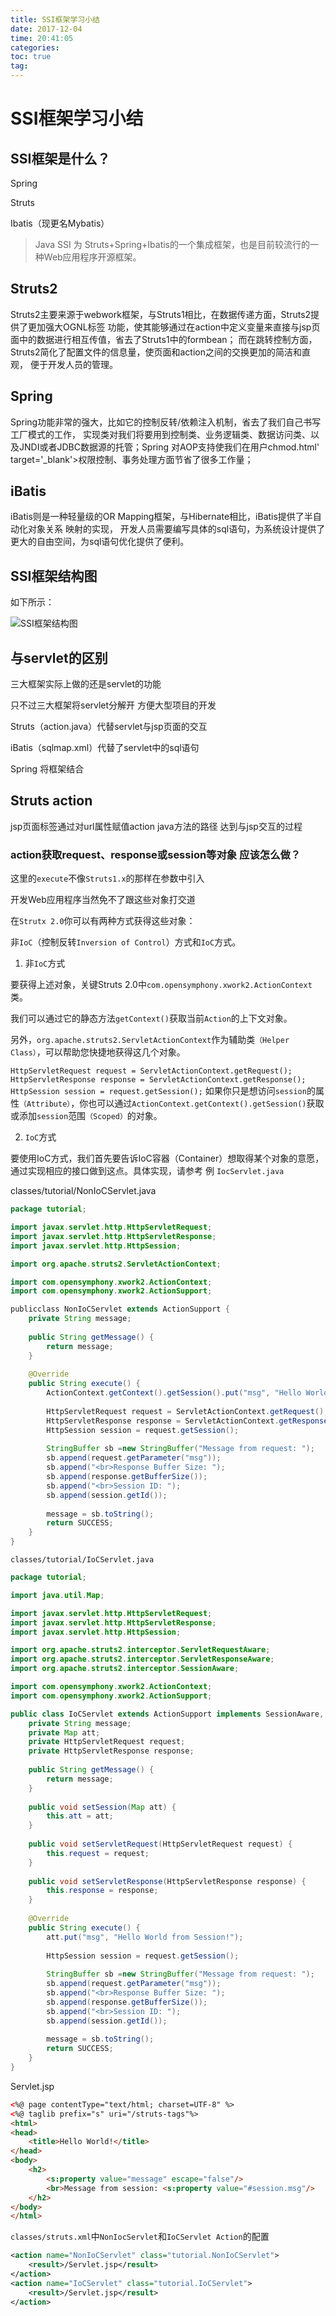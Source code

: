 ```yaml
---
title: SSI框架学习小结
date: 2017-12-04
time: 20:41:05
categories: 
toc: true
tag: 
---
```

</p>

# SSI框架学习小结

## SSI框架是什么？

Spring

Struts

Ibatis（现更名Mybatis）

> Java SSI 为 Struts+Spring+Ibatis的一个集成框架，也是目前较流行的一种Web应用程序开源框架。

## Struts2

Struts2主要来源于webwork框架，与Struts1相比，在数据传递方面，Struts2提供了更加强大OGNL标签
功能，使其能够通过在action中定义变量来直接与jsp页面中的数据进行相互传值，省去了Struts1中的formbean；
而在跳转控制方面，Struts2简化了配置文件的信息量，使页面和action之间的交换更加的简洁和直观，
便于开发人员的管理。

## Spring

Spring功能非常的强大，比如它的控制反转/依赖注入机制，省去了我们自己书写工厂模式的工作，
实现类对我们将要用到控制类、业务逻辑类、数据访问类、以及JNDI或者JDBC数据源的托管；Spring
对AOP支持使我们在用户chmod.html' target='_blank'>权限控制、事务处理方面节省了很多工作量；

## iBatis

iBatis则是一种轻量级的OR Mapping框架，与Hibernate相比，iBatis提供了半自动化对象关系 映射的实现，
开发人员需要编写具体的sql语句，为系统设计提供了更大的自由空间，为sql语句优化提供了便利。

## SSI框架结构图
如下所示：

![SSI框架结构图](../img/SSI框架结构图.jpg)

## 与servlet的区别

三大框架实际上做的还是servlet的功能

只不过三大框架将servlet分解开 方便大型项目的开发

Struts（action.java）代替servlet与jsp页面的交互

iBatis（sqlmap.xml）代替了servlet中的sql语句

Spring 将框架结合

## Struts action

jsp页面标签通过对url属性赋值action java方法的路径 达到与jsp交互的过程

### action获取request、response或session等对象 应该怎么做？

这里的`execute`不像`Struts1.x`的那样在参数中引入

开发Web应用程序当然免不了跟这些对象打交道

在`Strutx 2.0`你可以有两种方式获得这些对象：

非`IoC`（控制反转`Inversion of Control`）方式和`IoC`方式。

1. 非`IoC`方式

要获得上述对象，关键Struts 2.0中`com.opensymphony.xwork2.ActionContext`类。

我们可以通过它的静态方法`getContext()`获取当前`Action`的上下文对象。 

另外，`org.apache.struts2.ServletActionContext`作为辅助类`（Helper Class）`，可以帮助您快捷地获得这几个对象。

`HttpServletRequest request = ServletActionContext.getRequest();`
`HttpServletResponse response = ServletActionContext.getResponse();`
`HttpSession session = request.getSession();`
如果你只是想访问`session`的属性`（Attribute）`，你也可以通过`ActionContext.getContext().getSession()`获取或添加`session`范围`（Scoped）`的对象。

2. `IoC`方式

要使用IoC方式，我们首先要告诉IoC容器（Container）想取得某个对象的意愿，通过实现相应的接口做到这点。具体实现，请参考 例 `IocServlet.java`

classes/tutorial/NonIoCServlet.java
```java
package tutorial;

import javax.servlet.http.HttpServletRequest;
import javax.servlet.http.HttpServletResponse;
import javax.servlet.http.HttpSession;

import org.apache.struts2.ServletActionContext;

import com.opensymphony.xwork2.ActionContext;
import com.opensymphony.xwork2.ActionSupport;

publicclass NonIoCServlet extends ActionSupport {
    private String message;
    
    public String getMessage() {
        return message;        
    }
    
    @Override
    public String execute() {    
        ActionContext.getContext().getSession().put("msg", "Hello World from Session!");
        
        HttpServletRequest request = ServletActionContext.getRequest();
        HttpServletResponse response = ServletActionContext.getResponse();        
        HttpSession session = request.getSession();
        
        StringBuffer sb =new StringBuffer("Message from request: ");
        sb.append(request.getParameter("msg"));
        sb.append("<br>Response Buffer Size: ");
        sb.append(response.getBufferSize());
        sb.append("<br>Session ID: ");
        sb.append(session.getId());
        
        message = sb.toString();
        return SUCCESS;
    }
}
```

`classes/tutorial/IoCServlet.java`

```java
package tutorial;

import java.util.Map;

import javax.servlet.http.HttpServletRequest;
import javax.servlet.http.HttpServletResponse;
import javax.servlet.http.HttpSession;

import org.apache.struts2.interceptor.ServletRequestAware;
import org.apache.struts2.interceptor.ServletResponseAware;
import org.apache.struts2.interceptor.SessionAware;

import com.opensymphony.xwork2.ActionContext;
import com.opensymphony.xwork2.ActionSupport;

public class IoCServlet extends ActionSupport implements SessionAware, ServletRequestAware, ServletResponseAware {
    private String message;
    private Map att;
    private HttpServletRequest request;
    private HttpServletResponse response;    
    
    public String getMessage() {
        return message;        
    }
    
    public void setSession(Map att) {
        this.att = att;
    }
    
    public void setServletRequest(HttpServletRequest request) {
        this.request = request;
    }
    
    public void setServletResponse(HttpServletResponse response) {
        this.response = response;
    }
    
    @Override
    public String execute() {        
        att.put("msg", "Hello World from Session!");
        
        HttpSession session = request.getSession();
        
        StringBuffer sb =new StringBuffer("Message from request: ");
        sb.append(request.getParameter("msg"));
        sb.append("<br>Response Buffer Size: ");
        sb.append(response.getBufferSize());
        sb.append("<br>Session ID: ");
        sb.append(session.getId());
        
        message = sb.toString();
        return SUCCESS;
    }
}
```

Servlet.jsp

```html
<%@ page contentType="text/html; charset=UTF-8" %>
<%@ taglib prefix="s" uri="/struts-tags"%>
<html>
<head>
    <title>Hello World!</title>
</head>
<body>
    <h2>
        <s:property value="message" escape="false"/>
        <br>Message from session: <s:property value="#session.msg"/>
    </h2>
</body>
</html>
```

`classes/struts.xml`中`NonIocServlet`和`IoCServlet Action`的配置

```xml
<action name="NonIoCServlet" class="tutorial.NonIoCServlet">
    <result>/Servlet.jsp</result>
</action>
<action name="IoCServlet" class="tutorial.IoCServlet">
    <result>/Servlet.jsp</result>
</action>
```